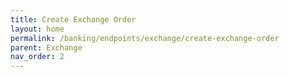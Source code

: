 ```yaml
---
title: Create Exchange Order
layout: home
permalink: /banking/endpoints/exchange/create-exchange-order
parent: Exchange
nav_order: 2
---
```


